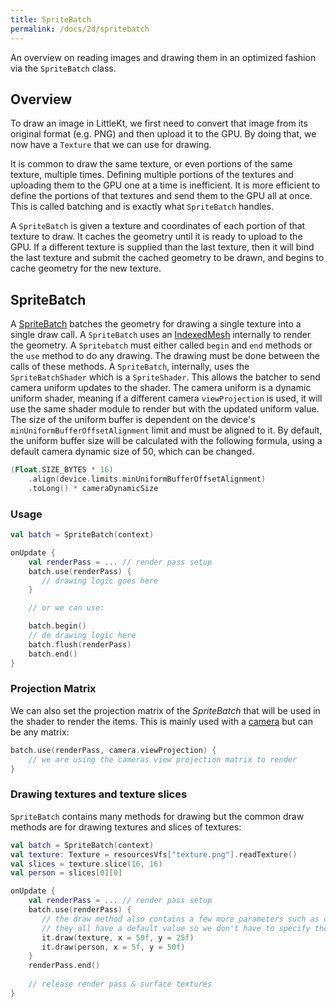 ```yaml
---
title: SpriteBatch
permalink: /docs/2d/spritebatch
---
```


An overview on reading images and drawing them in an optimized fashion via the `SpriteBatch` class.

## Overview

To draw an image in LittleKt, we first need to convert that image from its original format (e.g. PNG) and then upload it to the GPU. By doing that, we now have a `Texture` that we can use for drawing.

It is common to draw the same texture, or even portions of the same texture, multiple times. Defining multiple portions of the textures and uploading them to the GPU one at a time is inefficient. It is more efficient to define the portions of that textures and send them to the GPU all at once. This is called batching and is exactly what `SpriteBatch` handles.

A `SpriteBatch` is given a texture and coordinates of each portion of that texture to draw. It caches the geometry until it is ready to upload to the GPU. If a different texture is supplied than the last texture, then it will bind the last texture and submit the cached geometry to be drawn, and begins to cache geometry for the new texture.

## SpriteBatch

A [SpriteBatch](https://github.com/littlektframework/littlekt/blob/master/core/src/commonMain/kotlin/com/littlekt/graphics/SpriteBatch.kt) batches the geometry for drawing a single texture into a single draw call. A `SpriteBatch` uses an [IndexedMesh](https://github.com/littlektframework/littlekt/blob/master/core/src/commonMain/kotlin/com/littlekt/graphics/IndexedMesh.kt) internally to render the geometry. A `Spritebatch` must either called `begin` and `end` methods or the `use` method to do any drawing. The drawing must be done between the calls of these methods. A `SpriteBatch`, internally, uses the `SpriteBatchShader` which is a `SpriteShader`. This allows the batcher to send camera uniform updates to the shader. The camera uniform is a dynamic uniform shader, meaning if a different camera `viewProjection` is used, it will use the same shader module to render but with the updated uniform value. The size of the uniform buffer is dependent on the device's `minUniformBufferOffsetAlignment` limit and must be aligned to it. By default, the uniform buffer size will be calculated with the following formula, using a default camera dynamic size of 50, which can be changed.

```kotlin
(Float.SIZE_BYTES * 16)
    .align(device.limits.minUniformBufferOffsetAlignment)
    .toLong() * cameraDynamicSize
```

### Usage

```kotlin
val batch = SpriteBatch(context)

onUpdate {
    val renderPass = ... // render pass setup
    batch.use(renderPass) {
       // drawing logic goes here
    }

    // or we can use:

    batch.begin()
    // do drawing logic here
    batch.flush(renderPass)
    batch.end()
}
```

### Projection Matrix

We can also set the projection matrix of the _SpriteBatch_ that will be used in the shader to render the items. This is mainly used with a [camera](/docs/2d/cameras-and-viewports) but can be any matrix:

```kotlin
batch.use(renderPass, camera.viewProjection) {
    // we are using the cameras view projection matrix to render
}

```

### Drawing textures and texture slices

`SpriteBatch` contains many methods for drawing but the common draw methods are for drawing textures and slices of textures:

```kotlin
val batch = SpriteBatch(context)
val texture: Texture = resourcesVfs["texture.png"].readTexture()
val slices = texture.slice(16, 16)
val person = slices[0][0]

onUpdate {
    val renderPass = ... // render pass setup
    batch.use(renderPass) {
       // the draw method also contains a few more parameters such as origin, scale, rotation, colors, and flipping.
       // they all have a default value so we don't have to specify them.
       it.draw(texture, x = 50f, y = 25f)
       it.draw(person, x = 5f, y = 50f)
    }
    renderPass.end()
    
    // release render pass & surface textures
}
```
